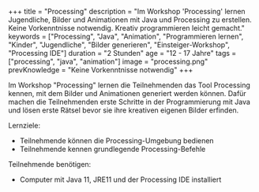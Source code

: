 +++
title = "Processing"
description = "Im Workshop 'Processing' lernen Jugendliche, Bilder und Animationen mit Java und Processing zu erstellen. Keine Vorkenntnisse notwendig. Kreativ programmieren leicht gemacht."
keywords = ["Processing", "Java", "Animation", "Programmieren lernen", "Kinder", "Jugendliche", "Bilder generieren", "Einsteiger-Workshop", "Processing IDE"]
duration = "2 Stunden"
age = "12 - 17 Jahre"
tags = ["processing", "java", "animation"]
image = "processing.png"
prevKnowledge = "Keine Vorkenntnisse notwendig"
+++

Im Workshop "Processing" lernen die Teilnehmenden das Tool Processing kennen, mit dem Bilder und Animationen 
generiert werden können. Dafür machen die Teilnehmenden erste Schritte in der Programmierung mit Java und lösen erste Rätsel
bevor sie ihre kreativen eigenen Bilder erfinden.

Lernziele:
* Teilnehmende können die Processing-Umgebung bedienen
* Teilnehmende kennen grundlegende Processing-Befehle

Teilnehmende benötigen:
* Computer mit Java 11, JRE11 und der Processing IDE installiert
